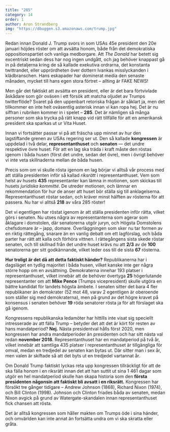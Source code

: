 ```yaml
---
title: "285"
category: 14
order: 1
author: Aron Strandberg
img: "https://dbuggen.s3.amazonaws.com/trump.jpg"
---
```


Redan innan Donald J. Trump svors in som USAs 45e president den 20e januari höjdes röster om att avsätta honom, både från det demokratiska oppositionspartiet och vanliga medborgare. Att *The Donald* har betett sig excentriskt sedan dess har nog ingen undgått, och jag behöver knappast gå in på detaljerna kring de så kallade exekutiva ordrarna, det konstanta twittrandet, eller upprördheten över dottern Ivankas misslyckanden i klädbranschen. Hans eskapader har dominerat media den senaste månaden, mycket till hans egen stora förtret – allting är FAKE NEWS!

Men går det faktiskt att avsätta en president, eller är det bara förtvivlade åskådare som gör oväsen i ett försök att matcha oljudet av Trumps twitterflöde? Svaret på den uppenbart retoriska frågan är såklart ja, men det tillkommer en inte helt oväsentlig asterisk innan vi kan ropa hej. Det är nu siffran i rubriken kommer in i spelet – **285**. Det är nämligen så många personer som ska trycka på rätt knapp vid rätt tillfälle för att en amerikansk president ska sparkas ut ur Vita Huset.

Innan vi fortsätter passar vi på att fräscha upp minnet av hur den lagstiftande grenen av USAs regering ser ut. Den så kallade **kongressen** är uppdelad i två delar, **representanthuset** och **senaten** — det undre respektive övre huset. För att en lag ska träda i kraft måste den röstas igenom i båda husen (först det undre, sedan det övre), men i övrigt behöver vi inte veta skillnaderna mellan de båda husen.

Precis som om vi skulle rösta igenom en lag börjar vi alltså vår process med att ställa presidenten inför så kallad *riksrätt* i representanthuset. Vem som helst av husets **435** representanter kan lämna in motionen, som skickas till husets *juridiska kommitté*. De utreder motionen, och lämnar en rekommendation för hur de anser att huset bör ställa sig till anklagelserna. Representanthuset röstar sedan, och kräver minst hälften av rösterna för att passera. Nu har vi alltså **218** av våra 285 röster!

Det vi egentligen har röstat igenom är att ställa presidenten inför rätta, vilket görs i senaten. Nu utses några av representanterna som agerar som åklagare i domstolen, där senatorerna utgör juryn, och Högsta Domstolens chefsdomare är – japp, domare. Överläggningen som sker nu tar formen av en riktig rättegång, snarare än en vanlig debatt om ett lagförslag, och båda parter har rätt att kalla och förhöra vittnen. I rättegångens sista skede röstar senaten, och till skillnad från det undre huset krävs nu att **2/3** av de **100** senatorerna ger sitt godkännande, vilket leder oss till de sista **67** rösterna.

**Hur troligt är det då att detta faktiskt händer?** Republikanerna har i dagsläget en tydlig majoritet i båda husen, vilket kanske inte ger några större hopp om en avsättning. Demokraterna innehar 193 platser i representanthuset, vilket innebär att de behöver övertyga **25** högerlutande representanter om att **Mike Pence** (Trumps vicepresident) skulle utgöra en bättre kandidat för landets högsta ämbete. I senaten sitter det bara 4 fler republikaner än demokrater (52 mot 48, varav 2 egentligen är oberoende som ställer sig med demokraterna), men på grund av det högre kravet på konsensus i senaten behöver **19** röda senatorer rösta ja för att förslaget ska gå igenom.

Kongressens republikanska ledamöter har hittills inte visat sig speciellt intresserade av att fälla Trump – betyder det att det är kört för resten av hans mandatperiod? **Nej.** Nästa presidentval hålls först 2020, men kongressen har andra mandatperioder än presidenten och har sitt nästa val redan **november 2018**. Representanthuset har en mandatperiod på två år, vilket innebär att samtliga 435 platser i representanthuset är tillgängliga för omval, medan en tredjedel av senaten kan bytas ut. Där sitter man i sex år, men valen är skiftade så att det byts ut en tredjedel vartannat år.

Om Donald Trump faktiskt lyckas reta upp kongressen tillräckligt för att de ska fälla honom i en riksrätt innan det att han suttit ut sina 1 461 dagar som utgör en hel mandatperiod skulle han skapa historia som den **första presidenten någonsin att faktiskt bli avsatt i en riksrätt.** Kongressen har försökt tre gånger tidigare – Andrew Johnson (1868), Richard Nixon (1974), och Bill Clinton (1998). Johnson och Clinton friades båda av senaten, medan Nixon avgick på grund av Watergate-skandalen innan representanthuset fick chansen att rösta.

Det är alltså kongressen som håller makten om Trumps öde i sina händer, och omvärlden kan inte annat än fortsätta undra om vi ska skratta eller gråta.
